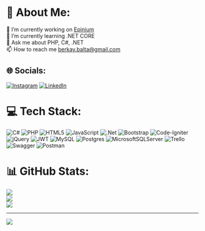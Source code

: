 # 💫 About Me:

🔭 I’m currently working on <a href="https://www.epinium.net">Epinium</a><br>🌱 I’m currently learning .NET CORE<br>💬 Ask me about PHP, C#, .NET<br>📫 How to reach me berkay.balta@gmail.com

## 🌐 Socials:

[![Instagram](https://img.shields.io/badge/Instagram-%23E4405F.svg?logo=Instagram&logoColor=white)](https://instagram.com/zberkay16) [![LinkedIn](https://img.shields.io/badge/LinkedIn-%230077B5.svg?logo=linkedin&logoColor=white)](https://linkedin.com/in/zberkay16)

# 💻 Tech Stack:

![C#](https://img.shields.io/badge/c%23-%23239120.svg?style=for-the-badge&logo=c-sharp&logoColor=white) ![PHP](https://img.shields.io/badge/php-%23777BB4.svg?style=for-the-badge&logo=php&logoColor=white) ![HTML5](https://img.shields.io/badge/html5-%23E34F26.svg?style=for-the-badge&logo=html5&logoColor=white) ![JavaScript](https://img.shields.io/badge/javascript-%23323330.svg?style=for-the-badge&logo=javascript&logoColor=%23F7DF1E) ![.Net](https://img.shields.io/badge/.NET-5C2D91?style=for-the-badge&logo=.net&logoColor=white) ![Bootstrap](https://img.shields.io/badge/bootstrap-%23563D7C.svg?style=for-the-badge&logo=bootstrap&logoColor=white) ![Code-Igniter](https://img.shields.io/badge/CodeIgniter-%23EF4223.svg?style=for-the-badge&logo=codeIgniter&logoColor=white) ![jQuery](https://img.shields.io/badge/jquery-%230769AD.svg?style=for-the-badge&logo=jquery&logoColor=white) ![JWT](https://img.shields.io/badge/JWT-black?style=for-the-badge&logo=JSON%20web%20tokens) ![MySQL](https://img.shields.io/badge/mysql-%2300f.svg?style=for-the-badge&logo=mysql&logoColor=white) ![Postgres](https://img.shields.io/badge/postgres-%23316192.svg?style=for-the-badge&logo=postgresql&logoColor=white) ![MicrosoftSQLServer](https://img.shields.io/badge/Microsoft%20SQL%20Sever-CC2927?style=for-the-badge&logo=microsoft%20sql%20server&logoColor=white) ![Trello](https://img.shields.io/badge/Trello-%23026AA7.svg?style=for-the-badge&logo=Trello&logoColor=white) ![Swagger](https://img.shields.io/badge/-Swagger-%23Clojure?style=for-the-badge&logo=swagger&logoColor=white) ![Postman](https://img.shields.io/badge/Postman-FF6C37?style=for-the-badge&logo=postman&logoColor=white)

# 📊 GitHub Stats:

![](https://github-readme-stats.vercel.app/api?username=zberkay16&theme=radical&hide_border=false&include_all_commits=false&count_private=false)<br/>
![](https://github-readme-streak-stats.herokuapp.com/?user=zberkay16&theme=radical&hide_border=false)<br/>
![](https://github-readme-stats.vercel.app/api/top-langs/?username=zberkay16&theme=radical&hide_border=false&include_all_commits=false&count_private=false&layout=compact)

---

[![](https://visitcount.itsvg.in/api?id=zberkay16&icon=0&color=0)](https://visitcount.itsvg.in)

<!-- Proudly created with GPRM ( https://gprm.itsvg.in ) -->
